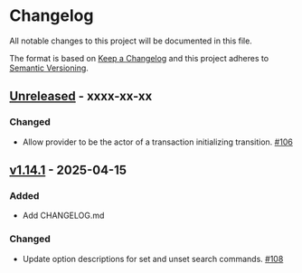 # Changelog

All notable changes to this project will be documented in this file.

The format is based on [Keep a
Changelog](http://keepachangelog.com/en/1.0.0/) and this project
adheres to [Semantic Versioning](http://semver.org/spec/v2.0.0.html).

## [Unreleased] - xxxx-xx-xx

### Changed

- Allow provider to be the actor of a transaction initializing transition. [#106](https://github.com/sharetribe/flex-cli/pull/106)

## [v1.14.1] - 2025-04-15

### Added

- Add CHANGELOG.md

### Changed

- Update option descriptions for set and unset search commands. [#108](https://github.com/sharetribe/flex-cli/pull/108)


[unreleased]: https://github.com/sharetribe/flex-cli/compare/v1.14.1...HEAD

[v1.14.1]: https://github.com/sharetribe/flex-cli/compare/v1.14.0...v1.14.1

